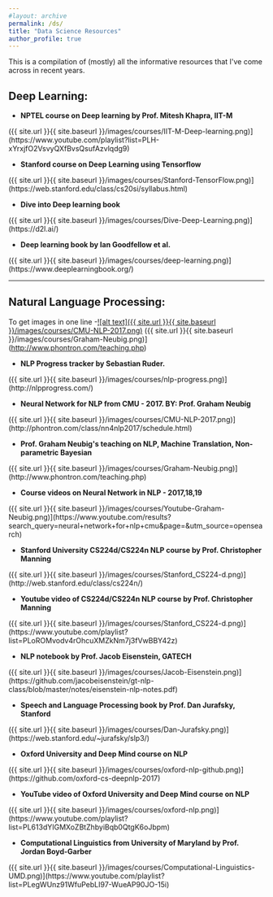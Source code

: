 ```yaml
---
#layout: archive
permalink: /ds/
title: "Data Science Resources"
author_profile: true
---
```

This is a compilation of (mostly) all the informative resources that I've come across in recent years.
## Deep Learning:
* <b> NPTEL course on Deep learning by Prof. Mitesh Khapra, IIT-M </b><br>
<!-- [![alt text] -->({{ site.url }}{{ site.baseurl }}/images/courses/IIT-M-Deep-learning.png)](https://www.youtube.com/playlist?list=PLH-xYrxjfO2VsvyQXfBvsQsufAzvlqdg9)
<br>

* <b> Stanford course on Deep Learning using Tensorflow </b><br>
<!-- [![alt text] -->({{ site.url }}{{ site.baseurl }}/images/courses/Stanford-TensorFlow.png)](https://web.stanford.edu/class/cs20si/syllabus.html)
<br>

* <b> Dive into Deep learning book </b><br>
<!-- [![alt text] -->({{ site.url }}{{ site.baseurl }}/images/courses/Dive-Deep-Learning.png)](https://d2l.ai/)
<br>

* <b> Deep learning book by Ian Goodfellow et al. </b><br>
<!-- [![alt text] -->({{ site.url }}{{ site.baseurl }}/images/courses/deep-learning.png)](https://www.deeplearningbook.org/)
---

## Natural Language Processing:
<!-- How to embed link in an image: https://meta.stackexchange.com/questions/2133/whats-the-recommended-syntax-for-an-image-with-a-link -->

To get images in one line
-[![alt text]({{ site.url }}{{ site.baseurl }}/images/courses/CMU-NLP-2017.png)](http://phontron.com/class/nn4nlp2017/schedule.html) <!-- [![alt text] -->({{ site.url }}{{ site.baseurl }}/images/courses/Graham-Neubig.png)](http://www.phontron.com/teaching.php)
* <b>NLP Progress tracker by Sebastian Ruder.</b> <br>
<!-- [![alt text] -->({{ site.url }}{{ site.baseurl }}/images/courses/nlp-progress.png)](http://nlpprogress.com/)
<br>

* <b>Neural Network for NLP from CMU - 2017. BY: Prof. Graham Neubig </b><br>
<!-- [![alt text] -->({{ site.url }}{{ site.baseurl }}/images/courses/CMU-NLP-2017.png)](http://phontron.com/class/nn4nlp2017/schedule.html)
<br>

* <b> Prof. Graham Neubig's teaching on NLP, Machine Translation, Non-parametric Bayesian </b><br>
<!-- [![alt text] -->({{ site.url }}{{ site.baseurl }}/images/courses/Graham-Neubig.png)](http://www.phontron.com/teaching.php)
<br>

* <b> Course videos on Neural Network in NLP - 2017,18,19 </b><br>
<!-- [![alt text] -->({{ site.url }}{{ site.baseurl }}/images/courses/Youtube-Graham-Neubig.png)](https://www.youtube.com/results?search_query=neural+network+for+nlp+cmu&page=&utm_source=opensearch)
<br>

* <b> Stanford University CS224d/CS224n NLP course by Prof. Christopher Manning </b><br>
<!-- [![alt text] -->({{ site.url }}{{ site.baseurl }}/images/courses/Stanford_CS224-d.png)](http://web.stanford.edu/class/cs224n/)
<br>

* <b> Youtube video of CS224d/CS224n NLP course by Prof. Christopher Manning </b><br>
<!-- [![alt text] -->({{ site.url }}{{ site.baseurl }}/images/courses/Stanford_CS224-d.png)](https://www.youtube.com/playlist?list=PLoROMvodv4rOhcuXMZkNm7j3fVwBBY42z)
<br>

* <b> NLP notebook by Prof. Jacob Eisenstein, GATECH </b><br>
<!-- [![alt text] -->({{ site.url }}{{ site.baseurl }}/images/courses/Jacob-Eisenstein.png)](https://github.com/jacobeisenstein/gt-nlp-class/blob/master/notes/eisenstein-nlp-notes.pdf)
<br>

* <b> Speech and Language Processing book by Prof. Dan Jurafsky, Stanford </b><br>
<!-- [![alt text] -->({{ site.url }}{{ site.baseurl }}/images/courses/Dan-Jurafsky.png)](https://web.stanford.edu/~jurafsky/slp3/)
<br>

* <b> Oxford University and Deep Mind course on NLP </b><br>
<!-- [![alt text] -->({{ site.url }}{{ site.baseurl }}/images/courses/oxford-nlp-github.png)](https://github.com/oxford-cs-deepnlp-2017)
<br>

* <b> YouTube video of Oxford University and Deep Mind course on NLP </b><br>
<!-- [![alt text] -->({{ site.url }}{{ site.baseurl }}/images/courses/oxford-nlp.png)](https://www.youtube.com/playlist?list=PL613dYIGMXoZBtZhbyiBqb0QtgK6oJbpm)
<br>

* <b> Computational Linguistics from University of Maryland by Prof. Jordan Boyd-Garber </b><br>
<!-- [![alt text] -->({{ site.url }}{{ site.baseurl }}/images/courses/Computational-Linguistics-UMD.png)](https://www.youtube.com/playlist?list=PLegWUnz91WfuPebLI97-WueAP90JO-15i)
